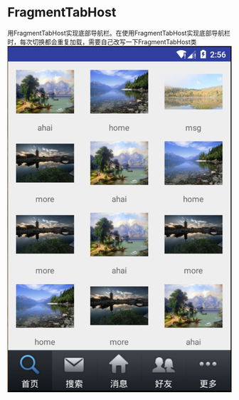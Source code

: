 # FragmentTabHost
用FragmentTabHost实现底部导航栏。在使用FragmentTabHost实现底部导航栏时，每次切换都会重复加载，需要自己改写一下FragmentTabHost类
![image](https://github.com/HelloNanKe/FragmentTabHost/blob/master/version2.png)
